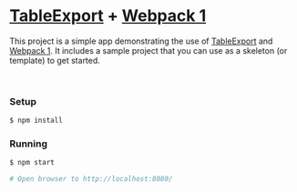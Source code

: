 # [TableExport](https://github.com/clarketm/TableExport) + [Webpack 1](http://webpack.github.io/docs/)

This project is a simple app demonstrating the use of [TableExport](https://github.com/clarketm/TableExport) and [Webpack 1](http://webpack.github.io/docs/). It includes a sample project that you can use as a skeleton (or template) to get started.

<!---### Checkout the [demo](https://www.travismclarke.com/te_rjs_app/app.html)!-->
<br>

### Setup
```bash
$ npm install
```

### Running
```bash
$ npm start   

# Open browser to http://localhost:8080/
```

